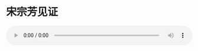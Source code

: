 # 宋宗芳见证

<audio style="width: 100%;" preload="false" controls controlslist="nodownload"><source src="//cdn.simai.ml/audio/mp3/old/27508.mp3" type="audio/mpeg">Your browser does not support the audio element.</audio>


